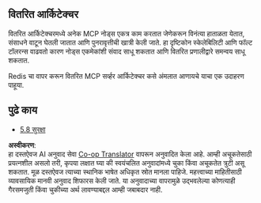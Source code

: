 <!--
CO_OP_TRANSLATOR_METADATA:
{
  "original_hash": "cd973a4e381337c6a3ac2443e7548e63",
  "translation_date": "2025-06-12T23:25:38+00:00",
  "source_file": "05-AdvancedTopics/mcp-scaling/README.md",
  "language_code": "mr"
}
-->
## वितरित आर्किटेक्चर

वितरित आर्किटेक्चरमध्ये अनेक MCP नोड्स एकत्र काम करतात जेणेकरून विनंत्या हाताळता येतात, संसाधने वाटून घेतली जातात आणि पुनरावृत्तीची खात्री केली जाते. हा दृष्टिकोन स्केलेबिलिटी आणि फॉल्ट टॉलरन्स वाढवतो कारण नोड्स एकमेकांशी संवाद साधू शकतात आणि वितरित प्रणालीद्वारे समन्वय साधू शकतात.

Redis चा वापर करून वितरित MCP सर्व्हर आर्किटेक्चर कसे अंमलात आणायचे याचा एक उदाहरण पाहूया.

## पुढे काय

- [5.8 सुरक्षा](../mcp-security/README.md)

**अस्वीकरण**:  
हा दस्तऐवज AI अनुवाद सेवा [Co-op Translator](https://github.com/Azure/co-op-translator) वापरून अनुवादित केला आहे. आम्ही अचूकतेसाठी प्रयत्नशील असलो तरी, कृपया लक्षात घ्या की स्वयंचलित अनुवादांमध्ये चुका किंवा अचूकतेत त्रुटी असू शकतात. मूळ दस्तऐवज त्याच्या स्थानिक भाषेत अधिकृत स्रोत मानला पाहिजे. महत्त्वाच्या माहितीसाठी व्यावसायिक मानवी अनुवाद शिफारस केली जाते. या अनुवादाच्या वापरामुळे उद्भवलेल्या कोणत्याही गैरसमजुती किंवा चुकीच्या अर्थ लावण्याबद्दल आम्ही जबाबदार नाही.